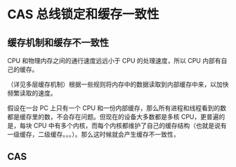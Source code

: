 # CAS 总线锁定和缓存一致性

## 缓存机制和缓存不一致性

CPU 和物理内存之间的通行速度远远小于 CPU 的处理速度，所以 CPU 内部有自己的缓存。

（详见多层缓存机制）根据一些规则将内存中的数据读取到内部缓存中来，以加快频繁读取的速度。

假设在一台 PC 上只有一个 CPU 和一份内部缓存，那么所有进程和线程看到的数都是缓存里的数，不会存在问题。但现在的设备大多数都是多核 CPU，更普遍的是，每块 CPU 中有多个内核，而每个内核都维护了自己的缓存结构（也就是说有一级缓存，二级缓存。。。）。那么这时候就会产生缓存不一致性，

## CAS



